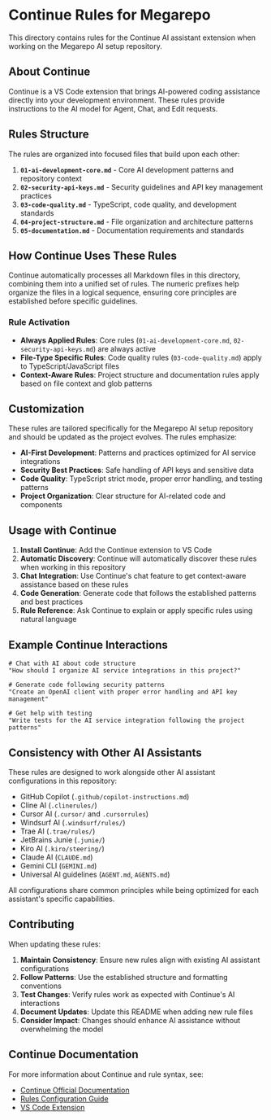 # Continue Rules for Megarepo

This directory contains rules for the Continue AI assistant extension when working on the Megarepo AI setup repository.

## About Continue

Continue is a VS Code extension that brings AI-powered coding assistance directly into your development environment. These rules provide instructions to the AI model for Agent, Chat, and Edit requests.

## Rules Structure

The rules are organized into focused files that build upon each other:

1. **`01-ai-development-core.md`** - Core AI development patterns and repository context
2. **`02-security-api-keys.md`** - Security guidelines and API key management practices  
3. **`03-code-quality.md`** - TypeScript, code quality, and development standards
4. **`04-project-structure.md`** - File organization and architecture patterns
5. **`05-documentation.md`** - Documentation requirements and standards

## How Continue Uses These Rules

Continue automatically processes all Markdown files in this directory, combining them into a unified set of rules. The numeric prefixes help organize the files in a logical sequence, ensuring core principles are established before specific guidelines.

### Rule Activation

- **Always Applied Rules**: Core rules (`01-ai-development-core.md`, `02-security-api-keys.md`) are always active
- **File-Type Specific Rules**: Code quality rules (`03-code-quality.md`) apply to TypeScript/JavaScript files
- **Context-Aware Rules**: Project structure and documentation rules apply based on file context and glob patterns

## Customization

These rules are tailored specifically for the Megarepo AI setup repository and should be updated as the project evolves. The rules emphasize:

- **AI-First Development**: Patterns and practices optimized for AI service integrations
- **Security Best Practices**: Safe handling of API keys and sensitive data  
- **Code Quality**: TypeScript strict mode, proper error handling, and testing patterns
- **Project Organization**: Clear structure for AI-related code and components

## Usage with Continue

1. **Install Continue**: Add the Continue extension to VS Code
2. **Automatic Discovery**: Continue will automatically discover these rules when working in this repository
3. **Chat Integration**: Use Continue's chat feature to get context-aware assistance based on these rules
4. **Code Generation**: Generate code that follows the established patterns and best practices
5. **Rule Reference**: Ask Continue to explain or apply specific rules using natural language

## Example Continue Interactions

```
# Chat with AI about code structure
"How should I organize AI service integrations in this project?"

# Generate code following security patterns  
"Create an OpenAI client with proper error handling and API key management"

# Get help with testing
"Write tests for the AI service integration following the project patterns"
```

## Consistency with Other AI Assistants

These rules are designed to work alongside other AI assistant configurations in this repository:

- GitHub Copilot (`.github/copilot-instructions.md`)
- Cline AI (`.clinerules/`)
- Cursor AI (`.cursor/` and `.cursorrules`)
- Windsurf AI (`.windsurf/rules/`)
- Trae AI (`.trae/rules/`)
- JetBrains Junie (`.junie/`)
- Kiro AI (`.kiro/steering/`)
- Claude AI (`CLAUDE.md`)
- Gemini CLI (`GEMINI.md`)
- Universal AI guidelines (`AGENT.md`, `AGENTS.md`)

All configurations share common principles while being optimized for each assistant's specific capabilities.

## Contributing

When updating these rules:

1. **Maintain Consistency**: Ensure new rules align with existing AI assistant configurations
2. **Follow Patterns**: Use the established structure and formatting conventions
3. **Test Changes**: Verify rules work as expected with Continue's AI interactions
4. **Document Updates**: Update this README when adding new rule files
5. **Consider Impact**: Changes should enhance AI assistance without overwhelming the model

## Continue Documentation

For more information about Continue and rule syntax, see:
- [Continue Official Documentation](https://continue.dev/docs)
- [Rules Configuration Guide](https://continue.dev/docs/how-to-create-rules)
- [VS Code Extension](https://marketplace.visualstudio.com/items?itemName=Continue.continue)